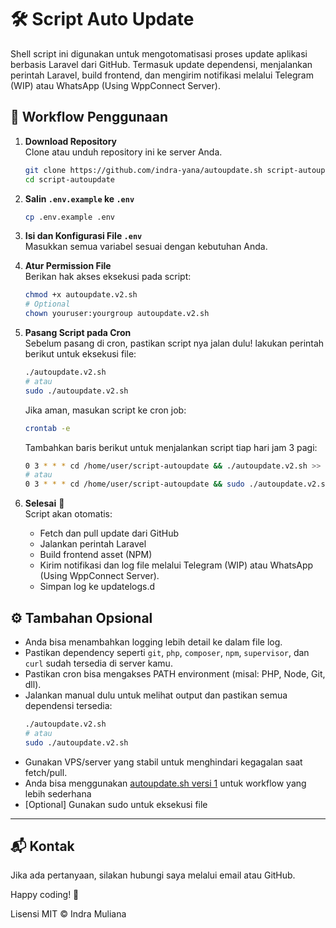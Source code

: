 # 🛠️ Script Auto Update 

Shell script ini digunakan untuk mengotomatisasi proses update aplikasi berbasis Laravel dari GitHub. Termasuk update dependensi, menjalankan perintah Laravel, build frontend, dan mengirim notifikasi melalui Telegram (WIP) atau WhatsApp (Using WppConnect Server).

## 🚀 Workflow Penggunaan

1. **Download Repository**  
   Clone atau unduh repository ini ke server Anda.

   ```bash
   git clone https://github.com/indra-yana/autoupdate.sh script-autoupdate
   cd script-autoupdate
   ```

2. **Salin `.env.example` ke `.env`**  
   ```bash
   cp .env.example .env
   ```

3. **Isi dan Konfigurasi File `.env`**  
   Masukkan semua variabel sesuai dengan kebutuhan Anda.

4. **Atur Permission File**  
   Berikan hak akses eksekusi pada script:

   ```bash
   chmod +x autoupdate.v2.sh
   # Optional
   chown youruser:yourgroup autoupdate.v2.sh
   ```

5. **Pasang Script pada Cron**  
   Sebelum pasang di cron, pastikan script nya jalan dulu! lakukan perintah berikut untuk eksekusi file:

   ```bash
   ./autoupdate.v2.sh 
   # atau 
   sudo ./autoupdate.v2.sh
   ```

   Jika aman, masukan script ke cron job:

   ```bash
   crontab -e
   ```

   Tambahkan baris berikut untuk menjalankan script tiap hari jam 3 pagi:

   ```bash
   0 3 * * * cd /home/user/script-autoupdate && ./autoupdate.v2.sh >> /dev/null 2>&1 
   # atau
   0 3 * * * cd /home/user/script-autoupdate && sudo ./autoupdate.v2.sh >> /dev/null 2>&1
   ```

6. **Selesai** 🎉  
   Script akan otomatis:

   - Fetch dan pull update dari GitHub
   - Jalankan perintah Laravel
   - Build frontend asset (NPM)
   - Kirim notifikasi dan log file melalui Telegram (WIP) atau WhatsApp (Using WppConnect Server).
   - Simpan log ke updatelogs.d

## ⚙️ Tambahan Opsional

- Anda bisa menambahkan logging lebih detail ke dalam file log.
- Pastikan dependency seperti `git`, `php`, `composer`, `npm`, `supervisor`, dan `curl` sudah tersedia di server kamu.
- Pastikan cron bisa mengakses PATH environment (misal: PHP, Node, Git, dll).
- Jalankan manual dulu untuk melihat output dan pastikan semua dependensi tersedia:
   ```bash
   ./autoupdate.v2.sh 
   # atau 
   sudo ./autoupdate.v2.sh
   ```
- Gunakan VPS/server yang stabil untuk menghindari kegagalan saat fetch/pull.
- Anda bisa menggunakan [autoupdate.sh versi 1](https://github.com/indra-yana/autoupdate.sh/blob/master/autoupdate.sh) untuk workflow yang lebih sederhana
- [Optional] Gunakan sudo untuk eksekusi file

---

## 📬 Kontak

Jika ada pertanyaan, silakan hubungi saya melalui email atau GitHub.

Happy coding! 🎉

Lisensi MIT © Indra Muliana